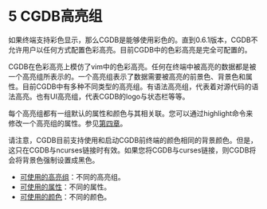 5 CGDB高亮组
===========

如果终端支持彩色显示，那么CGDB是能够使用彩色的。直到0.6.1版本，CGDB不允许用户以任何方式配置色彩高亮。目前CGDB中的色彩高亮是完全可配置的。

CGDB在色彩高亮上模仿了vim中的色彩高亮。任何在终端中被高亮的数据都是被一个高亮组所表示的。一个高亮组表示了数据需要被高亮的前景色、背景色和属性。目前CGDB中有多种不同类型的高亮组。有语法高亮组，代表着对源代码的语法高亮。也有UI高亮组，代表CGDB的logo与状态栏等等。

每个高亮组都有一组默认的属性和颜色与其相关联。您可以通过highlight命令来修改一个高亮组的属性。参见[第四章](<4.0.md>)。

请注意，CGDB目前支持使用和启动CGDB前终端的颜色相同的背景颜色。但是，这只在CGDB与ncurses链接时有效。如果您将CGDB与curses链接，则CGDB将会将背景色强制设置成黑色。

* [可使用的高亮组](<5.1.md>)：不同的高亮组。
* [可使用的属性](<5.2.md>)：不同的属性。
* [可使用的颜色](<5.3.md>)：不同的颜色。
